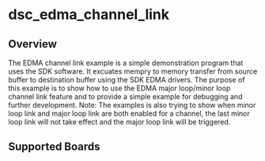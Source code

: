 # dsc_edma_channel_link

## Overview
The EDMA channel link example is a simple demonstration program that uses the SDK software.
It excuates mempry to memory transfer from source buffer to destination buffer using the SDK EDMA drivers.
The purpose of this example is to show how to use the EDMA major loop/minor loop channel link feature and to provide a simple example for
debugging and further development.
Note: The examples is also trying to show when minor loop link and major loop link are both enabled for a channel, the last minor loop link will not take effect
and the major loop link will be triggered.

## Supported Boards
